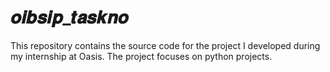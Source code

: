 # 𝒐𝒊𝒃𝒔𝒊𝒑_𝒕𝒂𝒔𝒌𝒏𝒐
This repository contains the source code for the project I developed during my internship at Oasis. The project focuses on python projects.
